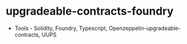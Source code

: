 # upgradeable-contracts-foundry
- Tools - Solidity, Foundry, Typescript, Openzeppelin-upgradeable-contracts, UUPS
